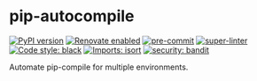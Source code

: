 # pip-autocompile

[![PyPI version](https://img.shields.io/pypi/v/pip-autocompile.svg)](https://pypi.org/project/pip-autocompile/)
[![Renovate enabled](https://img.shields.io/badge/renovate-enabled-brightgreen.svg)](https://renovatebot.com/)
[![pre-commit](https://github.com/KSmanis/pip-autocompile/workflows/pre-commit/badge.svg)](https://github.com/KSmanis/pip-autocompile/actions?workflow=pre-commit)
[![super-linter](https://github.com/KSmanis/pip-autocompile/workflows/super-linter/badge.svg)](https://github.com/KSmanis/pip-autocompile/actions?workflow=super-linter)
[![Code style: black](https://img.shields.io/badge/code%20style-black-000000.svg)](https://github.com/psf/black)
[![Imports: isort](https://img.shields.io/badge/%20imports-isort-%231674b1?style=flat&labelColor=ef8336)](https://pycqa.github.io/isort/)
[![security: bandit](https://img.shields.io/badge/security-bandit-yellow.svg)](https://github.com/PyCQA/bandit)

Automate pip-compile for multiple environments.
